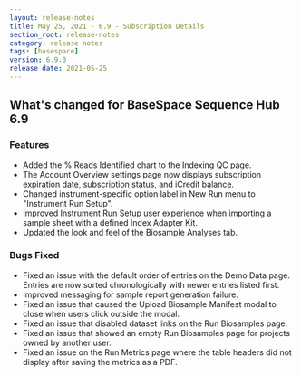 ```yaml
---
layout: release-notes
title: May 25, 2021 - 6.9 - Subscription Details
section_root: release-notes
category: release notes
tags: [basespace]
version: 6.9.0
release_date: 2021-05-25
---
```


## What's changed for BaseSpace Sequence Hub 6.9

### Features
 - Added the % Reads Identified chart to the Indexing QC page.
 - The Account Overview settings page now displays subscription expiration date, subscription status, and iCredit balance.
 - Changed instrument-specific option label in New Run menu to "Instrument Run Setup".
 - Improved Instrument Run Setup user experience when importing a sample sheet with a defined Index Adapter Kit.
 - Updated the look and feel of the Biosample Analyses tab.

### Bugs Fixed
 - Fixed an issue with the default order of entries on the Demo Data page. Entries are now sorted chronologically with newer entries listed first.
 - Improved messaging for sample report generation failure.
 - Fixed an issue that caused the Upload Biosample Manifest modal to close when users click outside the modal.
 - Fixed an issue that disabled dataset links on the Run Biosamples page.
 - Fixed an issue that showed an empty Run Biosamples page for projects owned by another user.
 - Fixed an issue on the Run Metrics page where the table headers did not display after saving the metrics as a PDF.